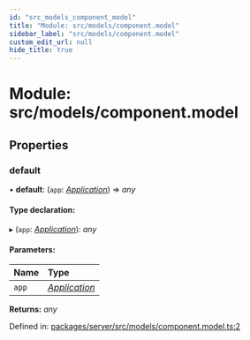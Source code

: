 ```yaml
---
id: "src_models_component_model"
title: "Module: src/models/component.model"
sidebar_label: "src/models/component.model"
custom_edit_url: null
hide_title: true
---
```


# Module: src/models/component.model

## Properties

### default

• **default**: (`app`: [*Application*](src_declarations.md#application)) => *any*

#### Type declaration:

▸ (`app`: [*Application*](src_declarations.md#application)): *any*

#### Parameters:

Name | Type |
:------ | :------ |
`app` | [*Application*](src_declarations.md#application) |

**Returns:** *any*

Defined in: [packages/server/src/models/component.model.ts:2](https://github.com/xr3ngine/xr3ngine/blob/7650c2bea/packages/server/src/models/component.model.ts#L2)
